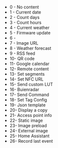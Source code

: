 * 0 - No content
* 1 - Current date
* 2 - Count days
* 3 - Count hours
* 4 - Current weather
* 5 - Firmware update
* 6 - 
* 7 - Image URL
* 8 - Weather forecast
* 9 - RSS feed
* 10- QR code
* 11- Google calendar
* 12- Remote content
* 13- Set segments
* 14- Set NFC URL
* 15- Send custom LUT
* 16- Buienradar
* 17- Send Command
* 18- Set Tag Config
* 19- Json template 
* 20- Display a copy
* 21- Access point info
* 22- Static image
* 23- Image preload
* 24- External image
* 25- Home Assistant
* 26- Record last event
